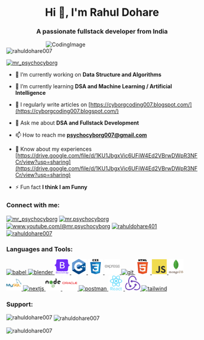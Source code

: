 <h1 align="center">Hi 👋, I'm Rahul Dohare</h1>
<h3 align="center">A passionate fullstack developer from India</h3>

<img src="https://cdn.dribbble.com/users/1162077/screenshots/3848914/programmer.gif" align="right" width="400" alt="CodingImage">

<p align="left"> <img src="https://komarev.com/ghpvc/?username=rahuldohare007&label=Profile%20views&color=db0a0a&style=flat" alt="rahuldohare007" /> </p>

<p align="left"> <a href="https://twitter.com/mr_psychocyborg" target="blank"><img src="https://img.shields.io/twitter/follow/mr_psychocyborg?logo=twitter&style=for-the-badge" alt="mr_psychocyborg" /></a> </p>

- 🔭 I’m currently working on **Data Structure and Algorithms**

- 🌱 I’m currently learning **DSA and Machine Learning / Artificial Intelligence**

- 📝 I regularly write articles on [https://cyborgcoding007.blogspot.com/](https://cyborgcoding007.blogspot.com/)

- 💬 Ask me about **DSA and Fullstack Development**

- 📫 How to reach me **psychocyborg007@gmail.com**

- 📄 Know about my experiences [https://drive.google.com/file/d/1KU1JbgxVic6UFiW4Ed2VBrwDWpR3NFCr/view?usp=sharing](https://drive.google.com/file/d/1KU1JbgxVic6UFiW4Ed2VBrwDWpR3NFCr/view?usp=sharing)

- ⚡ Fun fact **I think I am Funny**

<h3 align="left">Connect with me:</h3>
<p align="left">
<a href="https://twitter.com/mr_psychocyborg" target="blank"><img align="center" src="https://raw.githubusercontent.com/rahuldkjain/github-profile-readme-generator/master/src/images/icons/Social/twitter.svg" alt="mr_psychocyborg" height="30" width="40" /></a>
<a href="https://instagram.com/mr.psychocyborg" target="blank"><img align="center" src="https://raw.githubusercontent.com/rahuldkjain/github-profile-readme-generator/master/src/images/icons/Social/instagram.svg" alt="mr.psychocyborg" height="30" width="40" /></a>
<a href="https://www.youtube.com/c/www.youtube.com/@mr.psychocyborg" target="blank"><img align="center" src="https://raw.githubusercontent.com/rahuldkjain/github-profile-readme-generator/master/src/images/icons/Social/youtube.svg" alt="www.youtube.com/@mr.psychocyborg" height="30" width="40" /></a>
<a href="https://www.hackerrank.com/rahuldohare401" target="blank"><img align="center" src="https://raw.githubusercontent.com/rahuldkjain/github-profile-readme-generator/master/src/images/icons/Social/hackerrank.svg" alt="rahuldohare401" height="30" width="40" /></a>
<a href="https://www.leetcode.com/rahuldohare007" target="blank"><img align="center" src="https://raw.githubusercontent.com/rahuldkjain/github-profile-readme-generator/master/src/images/icons/Social/leet-code.svg" alt="rahuldohare007" height="30" width="40" /></a>
</p>

<h3 align="left">Languages and Tools:</h3>
<p align="left"> <a href="https://babeljs.io/" target="_blank" rel="noreferrer"> <img src="https://www.vectorlogo.zone/logos/babeljs/babeljs-icon.svg" alt="babel" width="40" height="40"/> </a> <a href="https://www.blender.org/" target="_blank" rel="noreferrer"> <img src="https://download.blender.org/branding/community/blender_community_badge_white.svg" alt="blender" width="40" height="40"/> </a> <a href="https://getbootstrap.com" target="_blank" rel="noreferrer"> <img src="https://raw.githubusercontent.com/devicons/devicon/master/icons/bootstrap/bootstrap-plain-wordmark.svg" alt="bootstrap" width="40" height="40"/> </a> <a href="https://www.w3schools.com/cpp/" target="_blank" rel="noreferrer"> <img src="https://raw.githubusercontent.com/devicons/devicon/master/icons/cplusplus/cplusplus-original.svg" alt="cplusplus" width="40" height="40"/> </a> <a href="https://www.w3schools.com/css/" target="_blank" rel="noreferrer"> <img src="https://raw.githubusercontent.com/devicons/devicon/master/icons/css3/css3-original-wordmark.svg" alt="css3" width="40" height="40"/> </a> <a href="https://expressjs.com" target="_blank" rel="noreferrer"> <img src="https://raw.githubusercontent.com/devicons/devicon/master/icons/express/express-original-wordmark.svg" alt="express" width="40" height="40"/> </a> <a href="https://git-scm.com/" target="_blank" rel="noreferrer"> <img src="https://www.vectorlogo.zone/logos/git-scm/git-scm-icon.svg" alt="git" width="40" height="40"/> </a> <a href="https://www.w3.org/html/" target="_blank" rel="noreferrer"> <img src="https://raw.githubusercontent.com/devicons/devicon/master/icons/html5/html5-original-wordmark.svg" alt="html5" width="40" height="40"/> </a> <a href="https://developer.mozilla.org/en-US/docs/Web/JavaScript" target="_blank" rel="noreferrer"> <img src="https://raw.githubusercontent.com/devicons/devicon/master/icons/javascript/javascript-original.svg" alt="javascript" width="40" height="40"/> </a> <a href="https://www.mongodb.com/" target="_blank" rel="noreferrer"> <img src="https://raw.githubusercontent.com/devicons/devicon/master/icons/mongodb/mongodb-original-wordmark.svg" alt="mongodb" width="40" height="40"/> </a> <a href="https://www.mysql.com/" target="_blank" rel="noreferrer"> <img src="https://raw.githubusercontent.com/devicons/devicon/master/icons/mysql/mysql-original-wordmark.svg" alt="mysql" width="40" height="40"/> </a> <a href="https://nextjs.org/" target="_blank" rel="noreferrer"> <img src="https://cdn.worldvectorlogo.com/logos/nextjs-2.svg" alt="nextjs" width="40" height="40"/> </a> <a href="https://nodejs.org" target="_blank" rel="noreferrer"> <img src="https://raw.githubusercontent.com/devicons/devicon/master/icons/nodejs/nodejs-original-wordmark.svg" alt="nodejs" width="40" height="40"/> </a> <a href="https://www.oracle.com/" target="_blank" rel="noreferrer"> <img src="https://raw.githubusercontent.com/devicons/devicon/master/icons/oracle/oracle-original.svg" alt="oracle" width="40" height="40"/> </a> <a href="https://postman.com" target="_blank" rel="noreferrer"> <img src="https://www.vectorlogo.zone/logos/getpostman/getpostman-icon.svg" alt="postman" width="40" height="40"/> </a> <a href="https://reactjs.org/" target="_blank" rel="noreferrer"> <img src="https://raw.githubusercontent.com/devicons/devicon/master/icons/react/react-original-wordmark.svg" alt="react" width="40" height="40"/> </a> <a href="https://redux.js.org" target="_blank" rel="noreferrer"> <img src="https://raw.githubusercontent.com/devicons/devicon/master/icons/redux/redux-original.svg" alt="redux" width="40" height="40"/> </a> <a href="https://tailwindcss.com/" target="_blank" rel="noreferrer"> <img src="https://www.vectorlogo.zone/logos/tailwindcss/tailwindcss-icon.svg" alt="tailwind" width="40" height="40"/> </a> </p>

<h3 align="left">Support:</h3>

<p><img align="left" src="https://github-readme-stats.vercel.app/api/top-langs?username=rahuldohare007&show_icons=true&locale=en&layout=compact" alt="rahuldohare007" /></p>

<p>&nbsp;<img align="center" src="https://github-readme-stats.vercel.app/api?username=rahuldohare007&show_icons=true&locale=en" alt="rahuldohare007" /></p>

<p><img align="center" src="https://github-readme-streak-stats.herokuapp.com/?user=rahuldohare007&theme=dark" alt="rahuldohare007" /></p>
